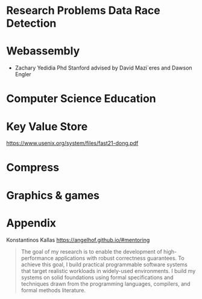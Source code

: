 # Research Problems Data Race Detection


# Webassembly

- Zachary Yedidia Phd Stanford advised by David Mazi`eres and Dawson Engler


# Computer Science Education

# Key Value Store

https://www.usenix.org/system/files/fast21-dong.pdf


# Compress



# Graphics & games


# Appendix

Konstantinos Kallas https://angelhof.github.io/#mentoring

> The goal of my research is to enable the development of high-performance applications with robust correctness guarantees. To achieve this goal, I build practical programmable software systems that target realistic workloads in widely-used environments. I build my systems on solid foundations using formal specifications and techniques drawn from the programming languages, compilers, and formal methods literature.


